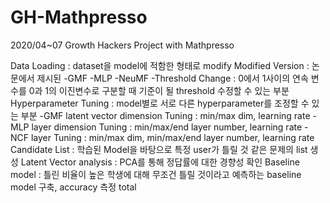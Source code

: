 # GH-Mathpresso
2020/04~07 Growth Hackers Project with Mathpresso

Data Loading : dataset을 model에 적함한 형태로 modify
Modified Version : 논문에서 제시된 
-GMF
-MLP
-NeuMF
-Threshold Change : 0에서 1사이의 연속 변수를 0과 1의 이진변수로 구분할 때 기준이 될 threshold 수정할 수 있는 부분
Hyperparameter Tuning : model별로 서로 다른 hyperparameter를 조정할 수 있는 부분
-GMF latent vector dimension Tuning : min/max dim, learning rate
-MLP layer dimension Tuning : min/max/end layer number, learning rate
-NCF layer Tuning : min/max dim, min/max/end layer number, learning rate
Candidate List : 학습된 Model을 바탕으로 특정 user가 틀릴 것 같은 문제의 list 생성
Latent Vector analysis : PCA를 통해 정답률에 대한 경향성 확인
Baseline model : 틀린 비율이 높은 학생에 대해 무조건 틀릴 것이라고 예측하는 baseline model 구축, accuracy 측정
total
